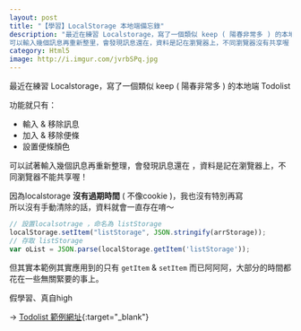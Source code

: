```yaml
---
layout: post
title: "【學習】LocalStorage 本地端備忘錄"
description: "最近在練習 Localstorage，寫了一個類似 keep ( 陽春非常多 ) 的本地端 Todolist
可以輸入幾個訊息再重新整里，會發現訊息還在，資料是記在瀏覽器上，不同瀏覽器沒有共享喔！"
category: Html5
image: http://i.imgur.com/jvrbSPq.jpg
---
```


最近在練習 Localstorage，寫了一個類似 keep ( 陽春非常多 ) 的本地端 Todolist  

功能就只有：

* 輸入 & 移除訊息
* 加入 & 移除便條
*  設置便條顏色


可以試著輸入幾個訊息再重新整理，會發現訊息還在  ，資料是記在瀏覽器上，不同瀏覽器不能共享喔！  

因為localstorage **沒有過期時間** ( 不像cookie )，我也沒有特別再寫  
所以沒有手動清除的話，資料就會一直存在唷～


``` javascript
// 設置localsotrage ，命名為 listStorage
localStorage.setItem("listStorage", JSON.stringify(arrStorage));
// 存取 listStorage
var oList = JSON.parse(localStorage.getItem('listStorage'));
```

但其實本範例其實應用到的只有 ``getItem`` & ``setItem`` 而已阿阿阿，大部分的時間都花在一些無關緊要的事上。

假學習、真自high

→ [Todolist 範例網址](http://output.jsbin.com/fofidep/1){:target="_blank"}  
